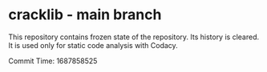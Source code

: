 # cracklib - main branch

This repository contains frozen state of the repository.
Its history is cleared. It is used only for static code
analysis with Codacy.

Commit Time: 1687858525